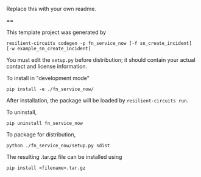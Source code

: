 Replace this with your own readme.

==

This template project was generated by

    resilient-circuits codegen -p fn_service_now [-f sn_create_incident] [-w example_sn_create_incident]


You must edit the `setup.py` before distribution;
it should contain your actual contact and license information.

To install in "development mode"

    pip install -e ./fn_service_now/

After installation, the package will be loaded by `resilient-circuits run`.


To uninstall,

    pip uninstall fn_service_now


To package for distribution,

    python ./fn_service_now/setup.py sdist

The resulting .tar.gz file can be installed using

    pip install <filename>.tar.gz
